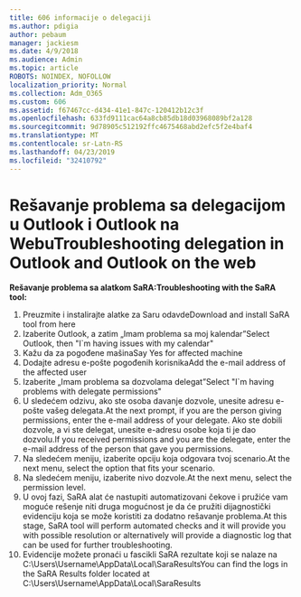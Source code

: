 ```yaml
---
title: 606 informacije o delegaciji
ms.author: pdigia
author: pebaum
manager: jackiesm
ms.date: 4/9/2018
ms.audience: Admin
ms.topic: article
ROBOTS: NOINDEX, NOFOLLOW
localization_priority: Normal
ms.collection: Adm_O365
ms.custom: 606
ms.assetid: f67467cc-d434-41e1-847c-120412b12c3f
ms.openlocfilehash: 633fd9111cac64a8cb85db18d03968089bf2a128
ms.sourcegitcommit: 9d78905c512192ffc4675468abd2efc5f2e4baf4
ms.translationtype: MT
ms.contentlocale: sr-Latn-RS
ms.lasthandoff: 04/23/2019
ms.locfileid: "32410792"
---
```

# <a name="troubleshooting-delegation-in-outlook-and-outlook-on-the-web"></a><span data-ttu-id="e1c19-102">Rešavanje problema sa delegacijom u Outlook i Outlook na Webu</span><span class="sxs-lookup"><span data-stu-id="e1c19-102">Troubleshooting delegation in Outlook and Outlook on the web</span></span>

<span data-ttu-id="e1c19-103">**Rešavanje problema sa alatkom SaRA:**</span><span class="sxs-lookup"><span data-stu-id="e1c19-103">**Troubleshooting with the SaRA tool:**</span></span>

1. <span data-ttu-id="e1c19-104">Preuzmite i instalirajte alatke za Saru odavde</span><span class="sxs-lookup"><span data-stu-id="e1c19-104">Download and install SaRA tool from here</span></span>
1. <span data-ttu-id="e1c19-105">Izaberite Outlook, a zatim „Imam problema sa moj kalendar”</span><span class="sxs-lookup"><span data-stu-id="e1c19-105">Select Outlook, then "I\`m having issues with my calendar"</span></span>
1. <span data-ttu-id="e1c19-106">Kažu da za pogođene mašina</span><span class="sxs-lookup"><span data-stu-id="e1c19-106">Say Yes for affected machine</span></span>
1. <span data-ttu-id="e1c19-107">Dodajte adresu e-pošte pogođenih korisnika</span><span class="sxs-lookup"><span data-stu-id="e1c19-107">Add the e-mail address of the affected user</span></span>
1. <span data-ttu-id="e1c19-108">Izaberite „Imam problema sa dozvolama delegat”</span><span class="sxs-lookup"><span data-stu-id="e1c19-108">Select "I\`m having problems with delegate permissions"</span></span>
1. <span data-ttu-id="e1c19-109">U sledećem odzivu, ako ste osoba davanje dozvole, unesite adresu e-pošte vašeg delegata.</span><span class="sxs-lookup"><span data-stu-id="e1c19-109">At the next prompt, if you are the person giving permissions, enter the e-mail address of your delegate.</span></span> <span data-ttu-id="e1c19-110">Ako ste dobili dozvole, a vi ste delegat, unesite e-adresu osobe koja ti je dao dozvolu.</span><span class="sxs-lookup"><span data-stu-id="e1c19-110">If you received permissions and you are the delegate, enter the e-mail address of the person that gave you permissions.</span></span>
1. <span data-ttu-id="e1c19-111">Na sledećem meniju, izaberite opciju koja odgovara tvoj scenario.</span><span class="sxs-lookup"><span data-stu-id="e1c19-111">At the next menu, select the option that fits your scenario.</span></span> 
1. <span data-ttu-id="e1c19-112">Na sledećem meniju, izaberite nivo dozvole.</span><span class="sxs-lookup"><span data-stu-id="e1c19-112">At the next menu, select the permission level.</span></span>
1. <span data-ttu-id="e1c19-113">U ovoj fazi, SaRA alat će nastupiti automatizovani čekove i pružiće vam moguće rešenje niti druga mogućnost je da će pružiti dijagnostički evidenciju koja se može koristiti za dodatno rešavanje problema.</span><span class="sxs-lookup"><span data-stu-id="e1c19-113">At this stage, SaRA tool will perform automated checks and it will provide you with possible resolution or alternatively will provide a diagnostic log that can be used for further troubleshooting.</span></span>
1. <span data-ttu-id="e1c19-114">Evidencije možete pronaći u fascikli SaRA rezultate koji se nalaze na C:\Users\Username\AppData\Local\SaraResults</span><span class="sxs-lookup"><span data-stu-id="e1c19-114">You can find the logs in the SaRA Results folder located at C:\Users\Username\AppData\Local\SaraResults</span></span>